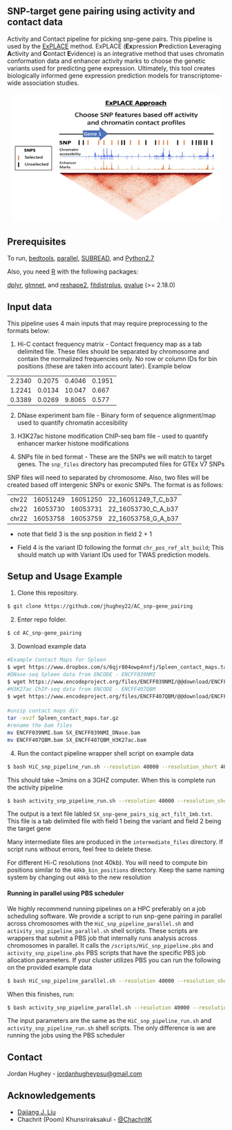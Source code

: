 <!-- ABOUT THE PROJECT -->
## SNP-target gene pairing using activity and contact data

Activity and Contact pipeline for picking snp-gene pairs.  This pipeline is used by the [ExPLACE](https://github.com/jhughey22/ExPLACE) method. ExPLACE (**Ex**pression **P**rediction **L**everaging **A**ctivity and **C**ontact **E**vidence) is an integrative method that uses chromatin conformation data and enhancer activity marks to choose the genetic variants used for predicting gene expression.  Ultimately, this tool creates biologically informed gene expression prediction models for transcriptome-wide association studies. 

<p align="center">
   <img src="https://github.com/jhughey22/AC_snp-gene_pairing/raw/main/image/activity_contact_approach.png" width="484" height="300.7">
</p>

<!-- GETTING STARTED -->
## Prerequisites

To run, [bedtools](https://bedtools.readthedocs.io/en/latest/), [parallel](https://www.gnu.org/software/parallel/), [SUBREAD](http://subread.sourceforge.net/), and [Python2.7](https://repo.anaconda.com/archive/) 

Also, you need [R](https://www.r-project.org/) with the following packages:

[dplyr](https://cran.r-project.org/web/packages/dplyr/index.html), [glmnet](https://cran.r-project.org/web/packages/glmnet/index.html), and [reshape2](https://cran.r-project.org/web/packages/reshape2/index.html), [fitdistrplus](https://cran.r-project.org/web/packages/fitdistrplus/index.html), [qvalue](https://www.bioconductor.org/packages/release/bioc/html/qvalue.html) (>= 2.18.0)

<!-- Preparing Input -->
## Input data

This pipeline uses 4 main inputs that may require preprocessing to the formats below:

1) Hi-C contact frequency matrix - Contact frequency map as a tab delimited file.  These files should be separated by chromosome and contain the normalized frequencies only.  No row or column IDs for bin positions (these are taken into account later). Example below

|         |         |         |         |
| :-----: | ------- | ------- | ------  |
|  2.2340 | 0.2075  | 0.4046  | 0.1951  | 
|  1.2241 | 0.0134  | 10.047  | 0.667   | 
|  0.3389 | 0.0269  | 9.8065  | 0.577   |

2) DNase experiment bam file - Binary form of sequence alignment/map used to quantify chromatin accesibility

3) H3K27ac histone modification ChIP-seq bam file - used to quantify enhancer marker histone modifications

4) SNPs file in bed format - These are the SNPs we will match to target genes.  The `snp_files` directory has precomputed files for GTEx V7 SNPs

SNP files will need to separated by chromosome.  Also, two files will be created based off intergenic SNPs or exonic SNPs.  The format is as follows:

|        |          |          |                     |
| :----: | -------- | -------- | ------------------  |
|  chr22 | 16051249 | 16051250 | 22_16051249_T_C_b37 |
|  chr22 | 16053730 | 16053731 | 22_16053730_C_A_b37 |
|  chr22 | 16053758 | 16053759 | 22_16053758_G_A_b37 |

* note that field 3 is the snp position in field 2 + 1

* Field 4 is the variant ID following the format `chr_pos_ref_alt_build`; This should match up with Variant IDs used for TWAS prediction models.

<!-- USAGE EXAMPLES -->
## Setup and Usage Example

1) Clone this repository.
```bash
$ git clone https://github.com/jhughey22/AC_snp-gene_pairing
```

2) Enter repo folder.
```bash
$ cd AC_snp-gene_pairing
```

3) Download example data
```bash
#Example Contact Maps for Spleen
$ wget https://www.dropbox.com/s/6qjr804owp4nnfj/Spleen_contact_maps.tar.gz
#DNase-seq Spleen data from ENCODE - ENCFF039NMI
$ wget https://www.encodeproject.org/files/ENCFF039NMI/@@download/ENCFF039NMI.bam
#H3K27ac ChIP-seq data from ENCODE - ENCFF407QBM
$ wget https://www.encodeproject.org/files/ENCFF407QBM/@@download/ENCFF407QBM.bam

#unzip contact maps dir
tar -xvzf Spleen_contact_maps.tar.gz
#rename the bam files
mv ENCFF039NMI.bam SX_ENCFF039NMI_DNase.bam
mv ENCFF407QBM.bam SX_ENCFF407QBM_H3K27ac.bam
```

4) Run the contact pipeline wrapper shell script on example data
```bash
$ bash HiC_snp_pipeline_run.sh --resolution 40000 --resolution_short 40kb --tissue SX --window 1mb --cutoff 1e6 > SX_con_std.log
```
This should take ~3mins on a 3GHZ computer.  When this is complete run the activity pipeline

```bash
$ bash activity_snp_pipeline_run.sh --resolution 40000 --resolution_short 40kb --tissue SX --window 1mb --cutoff 1e6 --dnase SX_ENCFF039NMI_DNase.bam --histone SX_ENCFF407QBM_H3K27ac.bam > SX_act_std.log
```

The output is a text file labled `SX_snp-gene_pairs_sig_act_filt_1mb.txt`.  This file is a tab delimited file with field 1 being the variant and field 2 being the target gene

Many intermediate files are produced in the `intermediate_files` directory.  If script runs without errors, feel free to delete these.

For different Hi-C resolutions (not 40kb). You will need to compute bin positions similar to the `40kb_bin_positions` directory.  Keep the same naming system by changing out `40kb` to the new resolution 

#### Running in parallel using PBS scheduler

We highly recommend running pipelines on a HPC preferably on a job scheduling software.  We provide a script to run snp-gene pairing in parallel across chromosomes with the `HiC_snp_pipeline_parallel.sh` and `activity_snp_pipeline_parallel.sh` shell scripts.  These scripts are wrappers that submit a PBS job that internally runs analysis across chromosomes in parallel.  It calls the `/scripts/HiC_snp_pipeline.pbs` and `activity_snp_pipeline.pbs` PBS scripts that have the specific PBS job allocation parameters.  If your cluster utilizes PBS you can run the following on the provided example data

```bash
$ bash HiC_snp_pipeline_parallel.sh --resolution 40000 --resolution_short 40kb --tissue SX --window 1mb --cutoff 1e6 
```

When this finishes, run:

```bash
$ bash activity_snp_pipeline_parallel.sh --resolution 40000 --resolution_short 40kb --tissue SX --window 1mb --cutoff 1e6 --dnase SX_ENCFF039NMI_DNase.bam --histone SX_ENCFF407QBM_H3K27ac.bam 
```

The input parameters are the same as the `HiC_snp_pipeline_run.sh` and `activity_snp_pipeline_run.sh` shell scripts.  The only difference is we are running the jobs using the PBS scheduler

<!-- CONTACT -->
## Contact

Jordan Hughey - jordanhugheypsu@gmail.com

<!-- ACKNOWLEDGEMENTS -->
## Acknowledgements
* [Dajiang J. Liu](https://dajiangliu.blog/)
* Chachrit (Poom) Khunsriraksakul - [@ChachritK](https://twitter.com/ChachritK) 




